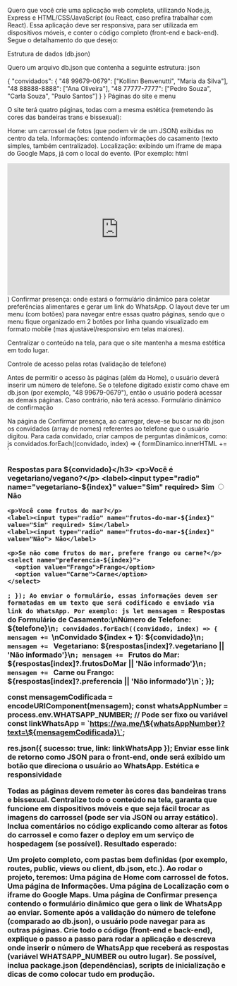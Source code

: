 Quero que você crie uma aplicação web completa, utilizando Node.js, Express e HTML/CSS/JavaScript (ou React, caso prefira trabalhar com React). Essa aplicação deve ser responsiva, para ser utilizada em dispositivos móveis, e conter o código completo (front-end e back-end). Segue o detalhamento do que desejo:

Estrutura de dados (db.json)

Quero um arquivo db.json que contenha a seguinte estrutura:
json

{
  "convidados": {
    "48 99679-0679": ["Kollinn Benvenutti", "Maria da Silva"],
    "48 88888-8888": ["Ana Oliveira"],
    "48 77777-7777": ["Pedro Souza", "Carla Souza", "Paulo Santos"]
  }
}
Páginas do site e menu

O site terá quatro páginas, todas com a mesma estética (remetendo às cores das bandeiras trans e bissexual):

Home: um carrossel de fotos (que podem vir de um JSON) exibidas no centro da tela.
Informações: contendo informações do casamento (texto simples, também centralizado).
Localização: exibindo um iframe de mapa do Google Maps, já com o local do evento.
(Por exemplo:
html
<iframe
  src="https://www.google.com/maps/embed?pb=!1m18!1m12!1m3!1d3535.480009606254!2d-48.45001948787135!3d-27.609646576139593!2m3!1f0!2f0!3f0!3m2!1i1024!2i768!4f13.1!3m3!1m2!1s0x95273e82d45c478d%3A0x7d22b6fedb7f3c97!2sMaria%20Farinha!5e0!3m2!1spt-BR!2sbr!4v1736803513827!5m2!1spt-BR!2sbr"
  width="100%"
  height="300"
  style="border:0;"
  allowfullscreen
></iframe>
)
Confirmar presença: onde estará o formulário dinâmico para coletar preferências alimentares e gerar um link do WhatsApp.
O layout deve ter um menu (com botões) para navegar entre essas quatro páginas, sendo que o menu fique organizado em 2 botões por linha quando visualizado em formato mobile (mas ajustável/responsivo em telas maiores).

Centralizar o conteúdo na tela, para que o site mantenha a mesma estética em todo lugar.

Controle de acesso pelas rotas (validação de telefone)

Antes de permitir o acesso às páginas (além da Home), o usuário deverá inserir um número de telefone.
Se o telefone digitado existir como chave em db.json (por exemplo, "48 99679-0679"), então o usuário poderá acessar as demais páginas. Caso contrário, não terá acesso.
Formulário dinâmico de confirmação

Na página de Confirmar presença, ao carregar, deve-se buscar no db.json os convidados (array de nomes) referentes ao telefone que o usuário digitou.
Para cada convidado, criar campos de perguntas dinâmicos, como:
js
convidados.forEach((convidado, index) => {
  formDinamico.innerHTML += `
    <h3>Respostas para ${convidado}</h3>
    <p>Você é vegetariano/vegano?</p>
    <label><input type="radio" name="vegetariano-${index}" value="Sim" required> Sim</label>
    <label><input type="radio" name="vegetariano-${index}" value="Não"> Não</label>

    <p>Você come frutos do mar?</p>
    <label><input type="radio" name="frutos-do-mar-${index}" value="Sim" required> Sim</label>
    <label><input type="radio" name="frutos-do-mar-${index}" value="Não"> Não</label>

    <p>Se não come frutos do mar, prefere frango ou carne?</p>
    <select name="preferencia-${index}">
      <option value="Frango">Frango</option>
      <option value="Carne">Carne</option>
    </select>
  `;
});
Ao enviar o formulário, essas informações devem ser formatadas em um texto que será codificado e enviado via link do WhatsApp. Por exemplo:
js
let mensagem = `Respostas do Formulário de Casamento:\nNúmero de Telefone: ${telefone}\n`;
convidados.forEach((convidado, index) => {
  mensagem += `\nConvidado ${index + 1}: ${convidado}\n`;
  mensagem += `  Vegetariano: ${respostas[index]?.vegetariano || 'Não informado'}\n`;
  mensagem += `  Frutos do Mar: ${respostas[index]?.frutosDoMar || 'Não informado'}\n`;
  mensagem += `  Carne ou Frango: ${respostas[index]?.preferencia || 'Não informado'}\n`;
});

const mensagemCodificada = encodeURIComponent(mensagem);
const whatsAppNumber = process.env.WHATSAPP_NUMBER; // Pode ser fixo ou variável
const linkWhatsApp = \`https://wa.me/\${whatsAppNumber}?text=\${mensagemCodificada}\`;

res.json({ sucesso: true, link: linkWhatsApp });
Enviar esse link de retorno como JSON para o front-end, onde será exibido um botão que direciona o usuário ao WhatsApp.
Estética e responsividade

Todas as páginas devem remeter às cores das bandeiras trans e bissexual.
Centralize todo o conteúdo na tela, garanta que funcione em dispositivos móveis e que seja fácil trocar as imagens do carrossel (pode ser via JSON ou array estático).
Inclua comentários no código explicando como alterar as fotos do carrossel e como fazer o deploy em um serviço de hospedagem (se possível).
Resultado esperado:

Um projeto completo, com pastas bem definidas (por exemplo, routes, public, views ou client, db.json, etc.).
Ao rodar o projeto, teremos:
Uma página de Home com carrossel de fotos.
Uma página de Informações.
Uma página de Localização com o iframe do Google Maps.
Uma página de Confirmar presença contendo o formulário dinâmico que gera o link de WhatsApp ao enviar.
Somente após a validação do número de telefone (comparado ao db.json), o usuário pode navegar para as outras páginas.
Crie todo o código (front-end e back-end), explique o passo a passo para rodar a aplicação e descreva onde inserir o número de WhatsApp que receberá as respostas (variável WHATSAPP_NUMBER ou outro lugar). Se possível, inclua package.json (dependências), scripts de inicialização e dicas de como colocar tudo em produção.